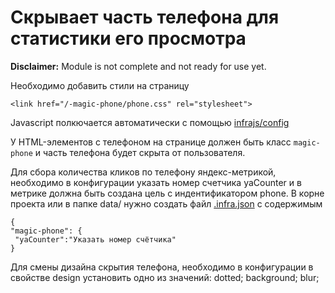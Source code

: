 # Скрывает часть телефона для статистики его просмотра
**Disclaimer:** Module is not complete and not ready for use yet.

Необходимо добавить стили на страницу
```
<link href="/-magic-phone/phone.css" rel="stylesheet">
```

Javascript полкючается автоматически с помощью [infrajs/config](https://github.com/infrajs/config)

У HTML-элементов с телефоном на странице должен быть класс ```magic-phone``` и часть телефона будет скрыта от пользователя.

Для сбора количества кликов по телефону яндекс-метрикой, необходимо в конфигурации указать номер счетчика yaCounter и в метрике должна быть создана цель с индентификатором phone.
В корне проекта или в папке data/ нужно создать файл [.infra.json](https://github.com/infrajs/config) с содержимым
```
{
"magic-phone": {
 "yaCounter":"Указать номер счётчика"
}
```
Для смены дизайна скрытия телефона, необходимо в конфигурации в свойстве design установить одно из значений:
dotted;
background;
blur;
